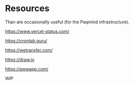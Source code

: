 # Resources

Than are occasionally useful (for the Paqmind infrastructure).

https://www.vercel-status.com/

https://crontab.guru/

https://wetransfer.com/

https://draw.io

https://awwapp.com/

WIP

